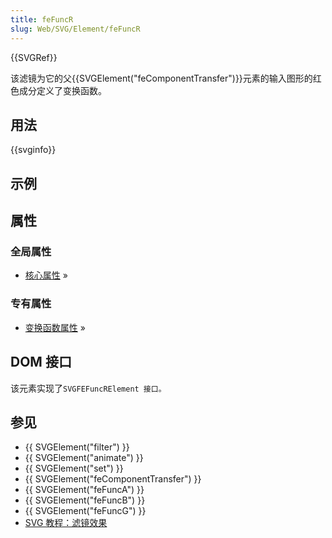 ```yaml
---
title: feFuncR
slug: Web/SVG/Element/feFuncR
---
```


{{SVGRef}}

该滤镜为它的父{{SVGElement("feComponentTransfer")}}元素的输入图形的红色成分定义了变换函数。

## 用法

{{svginfo}}

## 示例

## 属性

### 全局属性

- [核心属性](/zh-CN/SVG/Attribute#Core) »

### 专有属性

- [变换函数属性](/zh-CN/SVG/Attribute#Transfer_function_attributes) »

## DOM 接口

该元素实现了`SVGFEFuncRElement 接口。`

## 参见

- {{ SVGElement("filter") }}
- {{ SVGElement("animate") }}
- {{ SVGElement("set") }}
- {{ SVGElement("feComponentTransfer") }}
- {{ SVGElement("feFuncA") }}
- {{ SVGElement("feFuncB") }}
- {{ SVGElement("feFuncG") }}
- [SVG 教程：滤镜效果](/zh-CN/SVG/Tutorial/Filter_effects)
